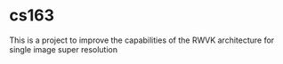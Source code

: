 # cs163
This is a project to improve the capabilities of the RWVK architecture for single image super resolution
